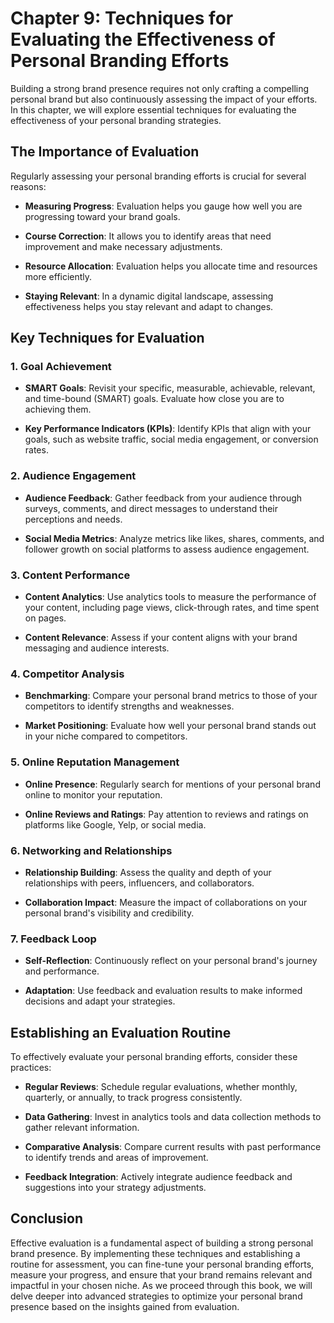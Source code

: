 Chapter 9: Techniques for Evaluating the Effectiveness of Personal Branding Efforts
===================================================================================

Building a strong brand presence requires not only crafting a compelling personal brand but also continuously assessing the impact of your efforts. In this chapter, we will explore essential techniques for evaluating the effectiveness of your personal branding strategies.

The Importance of Evaluation
----------------------------

Regularly assessing your personal branding efforts is crucial for several reasons:

* **Measuring Progress**: Evaluation helps you gauge how well you are progressing toward your brand goals.

* **Course Correction**: It allows you to identify areas that need improvement and make necessary adjustments.

* **Resource Allocation**: Evaluation helps you allocate time and resources more efficiently.

* **Staying Relevant**: In a dynamic digital landscape, assessing effectiveness helps you stay relevant and adapt to changes.

Key Techniques for Evaluation
-----------------------------

### 1. **Goal Achievement**

* **SMART Goals**: Revisit your specific, measurable, achievable, relevant, and time-bound (SMART) goals. Evaluate how close you are to achieving them.

* **Key Performance Indicators (KPIs)**: Identify KPIs that align with your goals, such as website traffic, social media engagement, or conversion rates.

### 2. **Audience Engagement**

* **Audience Feedback**: Gather feedback from your audience through surveys, comments, and direct messages to understand their perceptions and needs.

* **Social Media Metrics**: Analyze metrics like likes, shares, comments, and follower growth on social platforms to assess audience engagement.

### 3. **Content Performance**

* **Content Analytics**: Use analytics tools to measure the performance of your content, including page views, click-through rates, and time spent on pages.

* **Content Relevance**: Assess if your content aligns with your brand messaging and audience interests.

### 4. **Competitor Analysis**

* **Benchmarking**: Compare your personal brand metrics to those of your competitors to identify strengths and weaknesses.

* **Market Positioning**: Evaluate how well your personal brand stands out in your niche compared to competitors.

### 5. **Online Reputation Management**

* **Online Presence**: Regularly search for mentions of your personal brand online to monitor your reputation.

* **Online Reviews and Ratings**: Pay attention to reviews and ratings on platforms like Google, Yelp, or social media.

### 6. **Networking and Relationships**

* **Relationship Building**: Assess the quality and depth of your relationships with peers, influencers, and collaborators.

* **Collaboration Impact**: Measure the impact of collaborations on your personal brand's visibility and credibility.

### 7. **Feedback Loop**

* **Self-Reflection**: Continuously reflect on your personal brand's journey and performance.

* **Adaptation**: Use feedback and evaluation results to make informed decisions and adapt your strategies.

Establishing an Evaluation Routine
----------------------------------

To effectively evaluate your personal branding efforts, consider these practices:

* **Regular Reviews**: Schedule regular evaluations, whether monthly, quarterly, or annually, to track progress consistently.

* **Data Gathering**: Invest in analytics tools and data collection methods to gather relevant information.

* **Comparative Analysis**: Compare current results with past performance to identify trends and areas of improvement.

* **Feedback Integration**: Actively integrate audience feedback and suggestions into your strategy adjustments.

Conclusion
----------

Effective evaluation is a fundamental aspect of building a strong personal brand presence. By implementing these techniques and establishing a routine for assessment, you can fine-tune your personal branding efforts, measure your progress, and ensure that your brand remains relevant and impactful in your chosen niche. As we proceed through this book, we will delve deeper into advanced strategies to optimize your personal brand presence based on the insights gained from evaluation.
